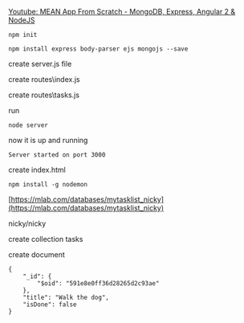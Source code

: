 [Youtube: MEAN App From Scratch - MongoDB, Express, Angular 2 & NodeJS](https://www.youtube.com/watch?v=PFP0oXNNveg&t=1095s)
```
npm init

npm install express body-parser ejs mongojs --save
```

create server.js file

create routes\index.js

create routes\tasks.js

run
```
node server
```
now it is up and running
```
Server started on port 3000
```

create index.html

```
npm install -g nodemon
```

[https://mlab.com/databases/mytasklist_nicky](https://mlab.com/databases/mytasklist_nicky)

nicky/nicky

create collection tasks

create document

```
{
    "_id": {
        "$oid": "591e8e0ff36d28265d2c93ae"
    },
    "title": "Walk the dog",
    "isDone": false
}
```